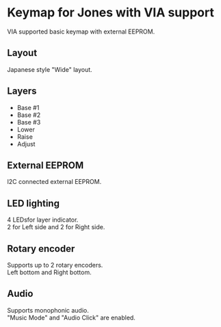 # Keymap for Jones with VIA support

VIA supported basic keymap with external EEPROM.

## Layout

Japanese style "Wide" layout.

## Layers

- Base #1
- Base #2
- Base #3
- Lower
- Raise
- Adjust

## External EEPROM

I2C connected external EEPROM.

## LED lighting

4 LEDsfor layer indicator.  
2 for Left side and 2 for Right side.

## Rotary encoder

Supports up to 2 rotary encoders.  
Left bottom and Right bottom.

## Audio

Supports monophonic audio.  
"Music Mode" and "Audio Click" are enabled.
